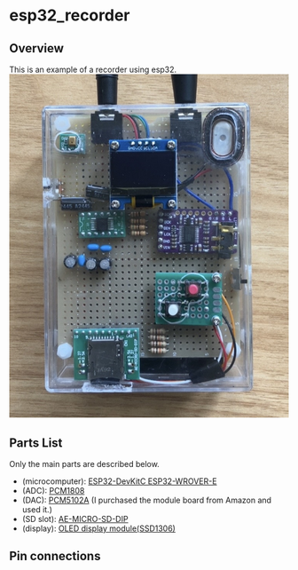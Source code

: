 # esp32_recorder

## Overview
This is an example of a recorder using esp32.
![body](images/body.jpg)
## Parts List
Only the main parts are described below. 
- (microcomputer): [ESP32-DevKitC ESP32-WROVER-E](https://www.espressif.com/en/products/devkits/esp32-devkitc/overview)
- (ADC): [PCM1808](https://www.ti.com/product/ja-jp/PCM1808?utm_source=google&utm_medium=cpc&utm_campaign=asc-null-null-44700045336317836_prodfolderdynamic-cpc-pf-google-jp_jp_int&utm_content=prodfolddynamic&ds_k=DYNAMIC+SEARCH+ADS&DCM=yes&gad_source=1&gclid=Cj0KCQjw782_BhDjARIsABTv_JCKzPZbY6ozSfQwp9jb3ZqJce7yC91za8KWuVxvTnxS05SAo-_v95oaAldwEALw_wcB&gclsrc=aw.ds)
- (DAC): [PCM5102A](https://www.ti.com/product/ja-jp/PCM5102A?utm_source=google&utm_medium=cpc&utm_campaign=asc-null-null-44700045336317836_prodfolderdynamic-cpc-pf-google-jp_jp_int&utm_content=prodfolddynamic&ds_k=DYNAMIC+SEARCH+ADS&DCM=yes&gad_source=1&gclid=Cj0KCQjw782_BhDjARIsABTv_JAAWjEvNnrAvuU2UDLl-zNntTw5vr8SZ7dBENhgkRaESFXAj_G9O90aAswvEALw_wcB&gclsrc=aw.ds) (I purchased the module board from Amazon and used it.)
- (SD slot): [AE-MICRO-SD-DIP](https://akizukidenshi.com/catalog/g/g105488/)
- (display): [OLED display module(SSD1306)](https://akizukidenshi.com/catalog/g/g112031/)

## Pin connections
